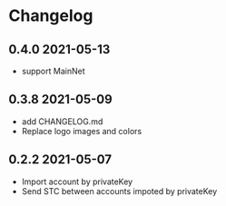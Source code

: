 # Changelog

## 0.4.0 2021-05-13
- support MainNet

## 0.3.8 2021-05-09
- add CHANGELOG.md
- Replace logo images and colors


## 0.2.2 2021-05-07
- Import account by privateKey
- Send STC between accounts impoted by privateKey
